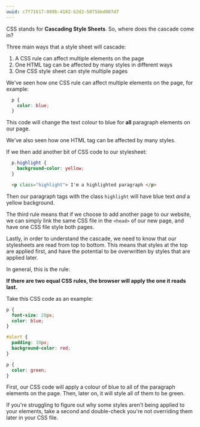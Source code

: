 ```yaml
---
uuid: c7f71617-089b-4182-b2d2-5075bbd087d7
---
```


CSS stands for **Cascading Style Sheets**. So, where does the cascade come in?

Three main ways that a style sheet will cascade:

1. A CSS rule can affect multiple elements on the page
2. One HTML tag can be affected by many styles in different ways
3. One CSS style sheet can style multiple pages

We've seen how one CSS rule can affect multiple elements on the page, for example:

```css
  p {
    color: blue;
  }
```

This code will change the text colour to blue for **all** paragraph elements on our page.

We've also seen how one HTML tag can be affected by many styles.

If we then add another bit of CSS code to our stylesheet:

```css
  p.highlight {
    background-color: yellow;
  }
```

```html
  <p class="highlight"> I'm a highlighted paragraph </p>
```

Then our paragraph tags with the class `highlight` will have blue text *and* a yellow background.

The third rule means that if we choose to add another page to our website, we can simply link the same CSS file in the `<head>` of our new page, and have one CSS file style both pages.

Lastly, in order to understand the cascade, we need to know that our stylesheets are read from top to bottom. This means that styles at the top are applied first, and have the potential to be overwritten by styles that are applied later.

In general, this is the rule:

**If there are two equal CSS rules, the browser will apply the one it reads last.**

Take this CSS code as an example:

```css
p {
  font-size: 20px;
  color: blue;
}

#alert {
  padding: 10px;
  background-color: red;
}

p {
  color: green;
}
```

First, our CSS code will apply a colour of blue to all of the paragraph elements on the page. Then, later on, it will style all of them to be green.

If you're struggling to figure out why some styles aren't being applied to your elements, take a second and double-check you're not overriding them later in your CSS file.
